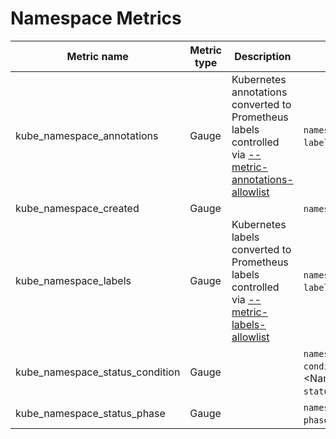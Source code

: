 # Namespace Metrics

| Metric name                     | Metric type | Description                                                                                                               | Labels/tags                                                                                                                                                                                                             | Status       |
| ------------------------------- | ----------- | ------------------------------------------------------------------------------------------------------------------------- | ----------------------------------------------------------------------------------------------------------------------------------------------------------------------------------------------------------------------- | ------------ |
| kube_namespace_annotations      | Gauge       | Kubernetes annotations converted to Prometheus labels controlled via [--metric-annotations-allowlist](../../developer/cli-arguments.md) | `namespace`=&lt;namespace-name&gt; <br> `label_NS_ANNOTATION`=&lt;NS_ANNOTATION&gt;                                                                                                                                     | EXPERIMENTAL |
| kube_namespace_created          | Gauge       |                                                                                                                           | `namespace`=&lt;namespace-name&gt;                                                                                                                                                                                      | STABLE       |
| kube_namespace_labels           | Gauge       | Kubernetes labels converted to Prometheus labels controlled via [--metric-labels-allowlist](../../developer/cli-arguments.md)           | `namespace`=&lt;namespace-name&gt; <br> `label_NS_LABEL`=&lt;NS_LABEL&gt;                                                                                                                                               | STABLE       |
| kube_namespace_status_condition | Gauge       |                                                                                                                           | `namespace`=&lt;namespace-name&gt; <br> `condition`=&lt;NamespaceDeletionDiscoveryFailure\|NamespaceDeletionContentFailure\|NamespaceDeletionGroupVersionParsingFailure&gt;  <br> `status`=&lt;true\|false\|unknown&gt; | EXPERIMENTAL |
| kube_namespace_status_phase     | Gauge       |                                                                                                                           | `namespace`=&lt;namespace-name&gt; <br> `phase`=&lt;Active\|Terminating&gt;                                                                                                                                             | STABLE       |
